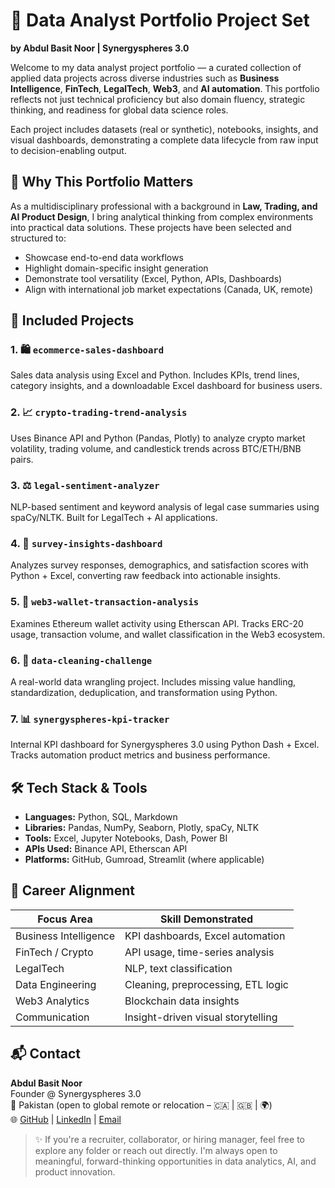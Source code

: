 # 💼 Data Analyst Portfolio Project Set  
**by Abdul Basit Noor | Synergyspheres 3.0**

Welcome to my data analyst project portfolio — a curated collection of applied data projects across diverse industries such as **Business Intelligence**, **FinTech**, **LegalTech**, **Web3**, and **AI automation**. This portfolio reflects not just technical proficiency but also domain fluency, strategic thinking, and readiness for global data science roles.

Each project includes datasets (real or synthetic), notebooks, insights, and visual dashboards, demonstrating a complete data lifecycle from raw input to decision-enabling output.


## 🎯 Why This Portfolio Matters

As a multidisciplinary professional with a background in **Law, Trading, and AI Product Design**, I bring analytical thinking from complex environments into practical data solutions. These projects have been selected and structured to:
- Showcase end-to-end data workflows
- Highlight domain-specific insight generation
- Demonstrate tool versatility (Excel, Python, APIs, Dashboards)
- Align with international job market expectations (Canada, UK, remote)


## 📁 Included Projects

### 1. 🛍️ `ecommerce-sales-dashboard`
Sales data analysis using Excel and Python. Includes KPIs, trend lines, category insights, and a downloadable Excel dashboard for business users.

### 2. 📈 `crypto-trading-trend-analysis`
Uses Binance API and Python (Pandas, Plotly) to analyze crypto market volatility, trading volume, and candlestick trends across BTC/ETH/BNB pairs.

### 3. ⚖️ `legal-sentiment-analyzer`
NLP-based sentiment and keyword analysis of legal case summaries using spaCy/NLTK. Built for LegalTech + AI applications.

### 4. 🧠 `survey-insights-dashboard`
Analyzes survey responses, demographics, and satisfaction scores with Python + Excel, converting raw feedback into actionable insights.

### 5. 🔗 `web3-wallet-transaction-analysis`
Examines Ethereum wallet activity using Etherscan API. Tracks ERC-20 usage, transaction volume, and wallet classification in the Web3 ecosystem.

### 6. 🧹 `data-cleaning-challenge`
A real-world data wrangling project. Includes missing value handling, standardization, deduplication, and transformation using Python.

### 7. 📊 `synergyspheres-kpi-tracker`
Internal KPI dashboard for Synergyspheres 3.0 using Python Dash + Excel. Tracks automation product metrics and business performance.


## 🛠️ Tech Stack & Tools
- **Languages:** Python, SQL, Markdown  
- **Libraries:** Pandas, NumPy, Seaborn, Plotly, spaCy, NLTK  
- **Tools:** Excel, Jupyter Notebooks, Dash, Power BI  
- **APIs Used:** Binance API, Etherscan API  
- **Platforms:** GitHub, Gumroad, Streamlit (where applicable)


## 📌 Career Alignment

| Focus Area | Skill Demonstrated |
|------------|--------------------|
| Business Intelligence | KPI dashboards, Excel automation |
| FinTech / Crypto | API usage, time-series analysis |
| LegalTech | NLP, text classification |
| Data Engineering | Cleaning, preprocessing, ETL logic |
| Web3 Analytics | Blockchain data insights |
| Communication | Insight-driven visual storytelling |


## 📬 Contact

**Abdul Basit Noor**  
Founder @ Synergyspheres 3.0  
📍 Pakistan (open to global remote or relocation – 🇨🇦 | 🇬🇧 | 🌍)  
🌐 [GitHub](https://github.com/Basytism) | [LinkedIn](https://linkedin.com/in/abdulbasitnoor) | [Email](mailto:abdulbasitnoor23@gmail.com)



> ✨ If you're a recruiter, collaborator, or hiring manager, feel free to explore any folder or reach out directly. I'm always open to meaningful, forward-thinking opportunities in data analytics, AI, and product innovation.

